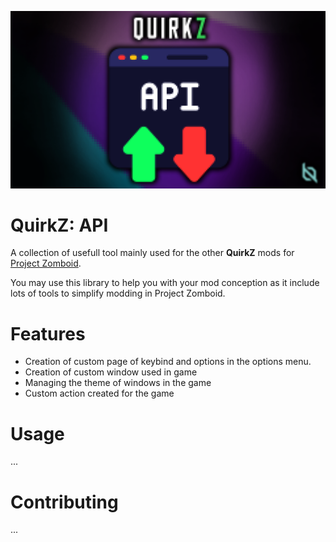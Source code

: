![API](poster.png)

# QuirkZ: API

A collection of usefull tool mainly used for the other **QuirkZ** mods for [Project Zomboid](https://store.steampowered.com/app/108600/Project_Zomboid/). 

You may use this library to help you with your mod conception as it include lots of tools to simplify modding in Project Zomboid.

# Features

- Creation of custom page of keybind and options in the options menu.
- Creation of custom window used in game
- Managing the theme of windows in the game
- Custom action created for the game

# Usage

...

# Contributing

...